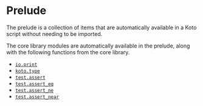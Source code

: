 # Prelude

The prelude is a collection of items that are automatically available in a Koto
script without needing to be imported.

The core library modules are automatically available in the prelude,
along with the following functions from the core library.

- [`io.print`](../../core/io#print)
- [`koto.type`](../../core/koto#type)
- [`test.assert`](../../core/test#assert)
- [`test.assert_eq`](../../core/test#assert-eq)
- [`test.assert_ne`](../../core/test#assert-ne)
- [`test.assert_near`](../../core/test#assert-near)
